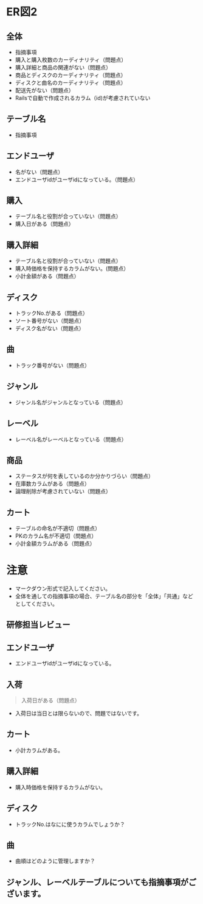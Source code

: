 # ER図2
## 全体
- 指摘事項
- 購入と購入枚数のカーディナリティ（問題点）
- 購入詳細と商品の関連がない（問題点）
- 商品とディスクのカーディナリティ（問題点）
- ディスクと曲名のカーディナリティ（問題点）
- 配送先がない（問題点）
- Railsで自動で作成されるカラム（id)が考慮されていない

## テーブル名
- 指摘事項

## エンドユーザ
- 名がない（問題点）
- エンドユーザidがユーザidになっている。（問題点）

## 購入
- テーブル名と役割が合っていない（問題点）
- 購入日がある（問題点）

## 購入詳細
- テーブル名と役割が合っていない（問題点）
- 購入時価格を保持するカラムがない。(問題点）
- 小計金額がある（問題点）

## ディスク
- トラックNo.がある（問題点）
- ソート番号がない（問題点）
- ディスク名がない（問題点）

## 曲
- トラック番号がない（問題点）

## ジャンル
- ジャンル名がジャンルとなっている（問題点）

## レーベル
- レーベル名がレーベルとなっている（問題点）

## 商品
- ステータスが何を表しているのか分かりづらい（問題点）
- 在庫数カラムがある（問題点）
- 論理削除が考慮されていない（問題点）

## カート
- テーブルの命名が不適切（問題点）
- PKのカラム名が不適切（問題点）
- 小計金額カラムがある（問題点）

# 注意
* マークダウン形式で記入してください。
* 全体を通しての指摘事項の場合、テーブル名の部分を「全体」「共通」などとしてください。

## 研修担当レビュー
## エンドユーザ
- エンドユーザidがユーザidになっている。

## 入荷
> 入荷日がある（問題点）
  - 入荷日は当日とは限らないので、問題ではないです。
  
## カート
- 小計カラムがある。

## 購入詳細
- 購入時価格を保持するカラムがない。

## ディスク
- トラックNo.はなにに使うカラムでしょうか？

## 曲
- 曲順はどのように管理しますか？

## ジャンル、レーベルテーブルについても指摘事項がございます。
